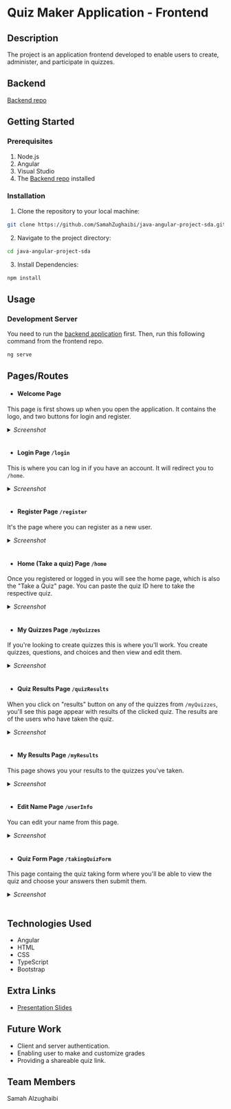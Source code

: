 # Quiz Maker Application - Frontend

## Description

The project is an application frontend developed to enable users to create, administer, and participate in quizzes. 

## Backend

[Backend repo](https://github.com/SamahZughaibi/java-project1-github-repo-sda)

## Getting Started

### Prerequisites
1. Node.js
2. Angular
3. Visual Studio
4. The [Backend repo](https://github.com/SamahZughaibi/java-project1-github-repo-sda) installed

### Installation

1. Clone the repository to your local machine:
```bash
git clone https://github.com/SamahZughaibi/java-angular-project-sda.git
```

2. Navigate to the project directory:

```bash
cd java-angular-project-sda
```
3. Install Dependencies:

```bash
npm install
```
## Usage
### Development Server
You need to run the [backend application](https://github.com/SamahZughaibi/java-project1-github-repo-sda) first. Then, run this following command from the frontend repo.

```bash
ng serve
```

## Pages/Routes

- #### Welcome Page
This page is first shows up when you open the application. It contains the logo, and two buttons for login and register.
<br>
<details>
  <summary><i>Screenshot</i></summary>

  ![Welcome Page](/readmeImages/welcome-page.png)
</details>
<br>

- #### Login Page `/login`
This is where you can log in if you have an account. It will redirect you to `/home`.
<br>
<details>
  <summary><i>Screenshot</i></summary>

  ![Login Page](/readmeImages/login-page.png)
</details>
<br>

- #### Register Page `/register`
It's the page where you can register as a new user.
<br>
<details>
  <summary><i>Screenshot</i></summary>
  
  ![Register Page](/readmeImages/register-page.png)
</details>
<br>

- #### Home (Take a quiz)  Page `/home`
Once you registered or logged in you will see the home page, which is also the "Take a Quiz" page. You can paste the quiz ID here to take the respective quiz.
<br>
<details>
  <summary><i>Screenshot</i></summary>
  
  ![Home Page](/readmeImages/home-page.png)
</details>
<br>

- #### My Quizzes Page `/myQuizzes`
If you're looking to create quizzes this is where you'll work. You create quizzes, questions, and choices and then view and edit them.
<br>
<details>
  <summary><i>Screenshot</i></summary>
  
  ![My Quizzes Page](/readmeImages/my-quizzes-page.png)
</details>
<br>

- #### Quiz Results Page `/quizResults`
When you click on "results" button on any of the quizzes from `/myQuizzes`, you'll see this page appear with results of the clicked quiz. The results are of the users who have taken the quiz.
<br>
<details>
  <summary><i>Screenshot</i></summary>
  
  ![Quiz Results Page](/readmeImages/quiz-results-page.png)
</details>
<br>

- #### My Results Page `/myResults`
This page shows you your results to the quizzes you've taken.
<br>
<details>
  <summary><i>Screenshot</i></summary>
  
  ![My Results Page](/readmeImages/my-results-page.png)
</details>
<br>

- #### Edit Name Page `/userInfo`
You can edit your name from this page.
<br>
<details>
  <summary><i>Screenshot</i></summary>
  
  ![User Info Page](/readmeImages/user-info-page.png)
</details>
<br>

- #### Quiz Form Page `/takingQuizForm`
This page containg the quiz taking form where you'll be able to view the quiz and choose your answers then submit them.
<br>
<details>
  <summary><i>Screenshot</i></summary>
  
  ![Quiz Form Page](/readmeImages/quiz-form-page.png)
</details>
<br>

## Technologies Used
- Angular
- HTML
- CSS
- TypeScript
- Bootstrap

## Extra Links

- [Presentation Slides](https://docs.google.com/presentation/d/1w64MSftgfRvQ7-0RXFGhyXaeiiT3oQhAs4pe6dmlt_4/edit?usp=sharing)


## Future Work

- Client and server authentication.
- Enabling user to make and customize grades
- Providing a shareable quiz link.

## Team Members
Samah Alzughaibi
